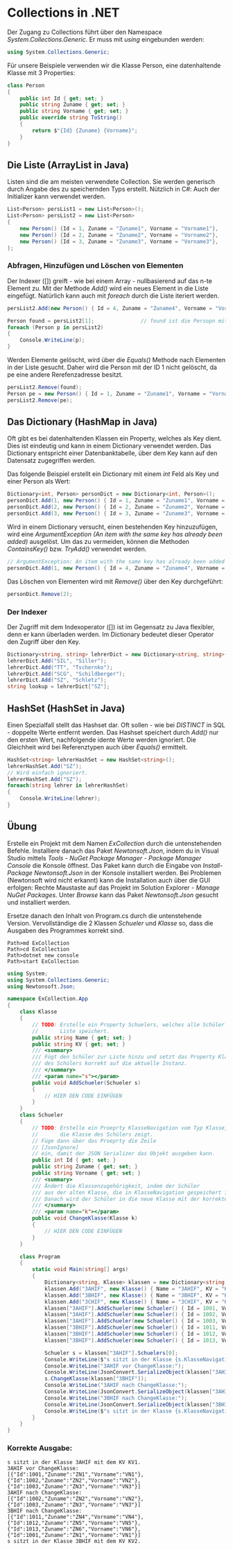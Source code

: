 # Collections in .NET
Der Zugang zu Collections führt über den Namespace *System.Collections.Generic*. Er muss mit *using*
eingebunden werden:
```c#
using System.Collections.Generic;
```

Für unsere Beispiele verwenden wir die Klasse Person, eine datenhaltende Klasse mit 3 Properties:
```c#
class Person
{
    public int Id { get; set; }
    public string Zuname { get; set; }
    public string Vorname { get; set; }
    public override string ToString()
    {
        return $"{Id} {Zuname} {Vorname}";
    }
}
```

## Die Liste (ArrayList in Java)
Listen sind die am meisten verwendete Collection. Sie werden generisch durch Angabe des zu speichernden
Typs erstellt. Nützlich in C#: Auch der Initializer kann verwendet werden.
```c#
List<Person> persList1 = new List<Person>();
List<Person> persList2 = new List<Person>
{
    new Person() {Id = 1, Zuname = "Zuname1", Vorname = "Vorname1"},
    new Person() {Id = 2, Zuname = "Zuname2", Vorname = "Vorname2"},
    new Person() {Id = 3, Zuname = "Zuname3", Vorname = "Vorname3"},
};
```

### Abfragen, Hinzufügen und Löschen von Elementen
Der Indexer ([]) greift - wie bei einem Array - nullbasierend auf das n-te Element zu. Mit der Methode
*Add()* wird ein neues Element in die Liste eingefügt. Natürlich kann auch mit *foreach* durch die Liste
iteriert werden.
```c#
persList2.Add(new Person() { Id = 4, Zuname = "Zuname4", Vorname = "Vorname4" });

Person found = persList2[1];               // found ist die Persopn mit der ID 2.
foreach (Person p in persList2)
{
    Console.WriteLine(p);
}
```

Werden Elemente gelöscht, wird über die *Equals()* Methode nach Elementen in der Liste gesucht. Daher wird
die Person mit der ID 1 nicht gelöscht, da pe eine andere Rerefenzadresse besitzt.
```c#
persList2.Remove(found);
Person pe = new Person() { Id = 1, Zuname = "Zuname1", Vorname = "Vorname1" };
persList2.Remove(pe);
```

## Das Dictionary (HashMap in Java)
Oft gibt es bei datenhaltenden Klassen ein Property, welches als Key dient. Dies ist eindeutig und kann
in einem Dictionary verwendet werden. Das Dictionary entspricht einer Datenbanktabelle, über dem Key
kann auf den Datensatz zugegriffen werden.

Das folgende Beispiel erstellt ein Dictionary mit einem *int* Feld als Key und einer Person als Wert:
```c#
Dictionary<int, Person> personDict = new Dictionary<int, Person>();
personDict.Add(1, new Person() { Id = 1, Zuname = "Zuname1", Vorname = "Vorname1" });
personDict.Add(2, new Person() { Id = 2, Zuname = "Zuname2", Vorname = "Vorname2" });
personDict.Add(3, new Person() { Id = 3, Zuname = "Zuname3", Vorname = "Vorname3" });
```

Wird in einem Dictionary versucht, einen bestehenden Key hinzuzufügen, wird eine *ArgumentException
(An item with the same key has already been added)* ausgelöst. Um das zu vermeiden, können die Methoden
*ContainsKey()* bzw. *TryAdd()* verwendet werden.
```c#
// ArgumentException: An item with the same key has already been added
personDict.Add(1, new Person() { Id = 4, Zuname = "Zuname4", Vorname = "Vorname4" });
```

Das Löschen von Elementen wird mit *Remove()* über den Key durchgeführt:
```c#
personDict.Remove(2);
```

### Der Indexer
Der Zugriff mit dem Indexoperator ([]) ist im Gegensatz zu Java flexibler, denn er kann überladen werden.
Im Dictionary bedeutet dieser Operator den Zugriff über den Key.
```c#
Dictionary<string, string> lehrerDict = new Dictionary<string, string>();
lehrerDict.Add("SIL", "Siller");
lehrerDict.Add("TT", "Tschernko");
lehrerDict.Add("SCG", "Schildberger");
lehrerDict.Add("SZ", "Schletz");
string lookup = lehrerDict["SZ"];
```

## HashSet (HashSet in Java)
Einen Spezialfall stellt das Hashset dar. Oft sollen - wie bei *DISTINCT* in SQL - doppelte Werte entfernt
werden. Das Hashset speichert durch *Add()* nur den ersten Wert, nachfolgende idente Werte werden ignoriert.
Die Gleichheit wird bei Referenztypen auch über *Equals()* ermittelt.
```c#
HashSet<string> lehrerHashSet = new HashSet<string>();
lehrerHashSet.Add("SZ");
// Wird einfach ignoriert.
lehrerHashSet.Add("SZ");
foreach(string lehrer in lehrerHashSet)
{
    Console.WriteLine(lehrer);
}            
```

## Übung

Erstelle ein Projekt mit dem Namen *ExCollection* durch die untenstehenden Befehle. Installiere danach das Paket
*Newtonsoft.Json*, indem du in Visual Studio mittels *Tools* - *NuGet Package Manager* - *Package Manager Console*
die Konsole öffnest. Das Paket kann durch die Eingabe von *Install-Package Newtonsoft.Json* in der Konsole
installiert werden. Bei Problemen (Newtonsoft wird nicht erkannt) kann die Installation auch über die GUI
erfolgen: Rechte Maustaste auf das Projekt im Solution Explorer - *Manage NuGet Packages*. Unter *Browse*
kann das Paket *Newtonsoft.Json* gesucht und installiert werden.

Ersetze danach den Inhalt von Program.cs durch die untenstehende Version. Vervollständige die 2 Klassen 
*Schueler* und *Klasse* so, dass die Ausgaben des Programmes korrekt sind.

```text
Path>md ExCollection
Path>cd ExCollection
Path>dotnet new console
Path>start ExCollection
```

```c#
using System;
using System.Collections.Generic;
using Newtonsoft.Json;

namespace ExCollection.App
{
    class Klasse
    {
        // TODO: Erstelle ein Property Schuelers, welches alle Schüler der Klasse in einer
        //       Liste speichert.
        public string Name { get; set; }
        public string KV { get; set; }
        /// <summary>
        /// Fügt den Schüler zur Liste hinzu und setzt das Property KlasseNavigation
        /// des Schülers korrekt auf die aktuelle Instanz.
        /// </summary>
        /// <param name="s"></param>
        public void AddSchueler(Schueler s)
        {
            // HIER DEN CODE EINFÜGEN
        }
    }
    class Schueler
    {
        // TODO: Erstelle ein Proeprty KlasseNavigation vom Typ Klasse, welches auf
        //       die Klasse des Schülers zeigt.
        // Füge dann über das Proeprty die Zeile
        // [JsonIgnore]
        // ein, damit der JSON Serializer das Objekt ausgeben kann.
        public int Id { get; set; }
        public string Zuname { get; set; }
        public string Vorname { get; set; }
        /// <summary>
        /// Ändert die Klassenzugehörigkeit, indem der Schüler
        /// aus der alten Klasse, die in KlasseNavigation gespeichert ist, entfernt wird.
        /// Danach wird der Schüler in die neue Klasse mit der korrekten Navigation eingefügt.
        /// </summary>
        /// <param name="k"></param>
        public void ChangeKlasse(Klasse k)
        {
            // HIER DEN CODE EINFÜGEN
        }
    }

    class Program
    {
        static void Main(string[] args)
        {
            Dictionary<string, Klasse> klassen = new Dictionary<string, Klasse>();
            klassen.Add("3AHIF", new Klasse() { Name = "3AHIF", KV = "KV1" });
            klassen.Add("3BHIF", new Klasse() { Name = "3BHIF", KV = "KV2" });
            klassen.Add("3CHIF", new Klasse() { Name = "3CHIF", KV = "KV3" });
            klassen["3AHIF"].AddSchueler(new Schueler() { Id = 1001, Vorname = "VN1", Zuname = "ZN1" });
            klassen["3AHIF"].AddSchueler(new Schueler() { Id = 1002, Vorname = "VN2", Zuname = "ZN2" });
            klassen["3AHIF"].AddSchueler(new Schueler() { Id = 1003, Vorname = "VN3", Zuname = "ZN3" });
            klassen["3BHIF"].AddSchueler(new Schueler() { Id = 1011, Vorname = "VN4", Zuname = "ZN4" });
            klassen["3BHIF"].AddSchueler(new Schueler() { Id = 1012, Vorname = "VN5", Zuname = "ZN5" });
            klassen["3BHIF"].AddSchueler(new Schueler() { Id = 1013, Vorname = "VN6", Zuname = "ZN6" });

            Schueler s = klassen["3AHIF"].Schuelers[0];
            Console.WriteLine($"s sitzt in der Klasse {s.KlasseNavigation.Name} mit dem KV {s.KlasseNavigation.KV}.");            
            Console.WriteLine("3AHIF vor ChangeKlasse:");
            Console.WriteLine(JsonConvert.SerializeObject(klassen["3AHIF"].Schuelers));
            s.ChangeKlasse(klassen["3BHIF"]);
            Console.WriteLine("3AHIF nach ChangeKlasse:");
            Console.WriteLine(JsonConvert.SerializeObject(klassen["3AHIF"].Schuelers));
            Console.WriteLine("3BHIF nach ChangeKlasse:");
            Console.WriteLine(JsonConvert.SerializeObject(klassen["3BHIF"].Schuelers));
            Console.WriteLine($"s sitzt in der Klasse {s.KlasseNavigation.Name} mit dem KV {s.KlasseNavigation.KV}.");
        }
    }
}

```

### Korrekte Ausgabe:
```
s sitzt in der Klasse 3AHIF mit dem KV KV1.
3AHIF vor ChangeKlasse:
[{"Id":1001,"Zuname":"ZN1","Vorname":"VN1"},{"Id":1002,"Zuname":"ZN2","Vorname":"VN2"},{"Id":1003,"Zuname":"ZN3","Vorname":"VN3"}]
3AHIF nach ChangeKlasse:
[{"Id":1002,"Zuname":"ZN2","Vorname":"VN2"},{"Id":1003,"Zuname":"ZN3","Vorname":"VN3"}]
3BHIF nach ChangeKlasse:
[{"Id":1011,"Zuname":"ZN4","Vorname":"VN4"},{"Id":1012,"Zuname":"ZN5","Vorname":"VN5"},{"Id":1013,"Zuname":"ZN6","Vorname":"VN6"},{"Id":1001,"Zuname":"ZN1","Vorname":"VN1"}]
s sitzt in der Klasse 3BHIF mit dem KV KV2.
```